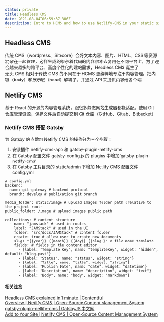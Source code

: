 ```yaml
---
status: private
title: Headless CMS
date: 2021-08-04T06:59:37.306Z
description: Intro to HCMS and how to use Netlify-CMS in your static site
---
```

## Headless CMS
传统 CMS（wordpress、Sitecore）会将文本内容、图片、HTML、CSS 等资源混杂在一起管理，这样生成的掺杂着代码的内容很难去复用在不同平台上。为了迎合越来越多的跨平台、高度个性化的建站需求，Headless CMS 诞生了  
无头 CMS 相对于传统 CMS 的不同在于 HCMS 更纯粹地专注于内容管理，把内容（body）和展示层（head）解耦了，并通过 API 来提供内容给各个端
<br />
## Netlify CMS
基于 React 的开源的内容管理系统，跟很多静态网站生成器都能适配。使用 Git 仓库管理资源，保存文件后自动提交到 Git 仓库（GitHub、Gitlab、Bitbucket）
<br />
### Netlify CMS 搭配 Gatsby
为 Gatsby 站点增加 Netlify CMS 的操作分为三个步骤：
1. 安装插件 netlify-cms-app 和 gatsby-plugin-netlify-cms
2. 在 Gatsby 配置文件 gatsby-config.js 的 plugins 中增加‘gatsby-plugin-netlify-cms’
3. 在 Gatsby 工程目录的 static/admin 下增加 Netlify CMS 配置文件 config.yml
```
# config.yml
backend:
  name: git-gateway # backend protocol
  branch: develop # publication git branch

media_folder: static/image # upload images folder path (relative to the project root)
public_folder: /image # upload images public path

collections: # content structure
  - name: "jamstack" # used in routes
    label: "JAMStack" # used in the UI
    folder: "src/docs/JAMStack" # content folder
    create: true # allow user to create new documents
    slug: "{{year}}-{{month}}-{{day}}-{{slug}}" # file name template
    fields: # fields in the content editor
      - {label: "Template Key", name: "templateKey", widget: "hidden", default: "blog-post"}
      - {label: "Status", name: "status", widget: "string"}
      - {label: "Title", name: "title", widget: "string"}
      - {label: "Publish Date", name: "date", widget: "datetime"}
      - {label: "Description", name: "description", widget: "text"}
      - {label: "Body", name: "body", widget: "markdown"}
```

#### 相关连接
[Headless CMS explained in 1 minute | Contentful](https://www.contentful.com/r/knowledgebase/what-is-headless-cms/)  
[Overview | Netlify CMS | Open-Source Content Management System](https://www.netlifycms.org/docs/intro/)  
[gatsby-plugin-netlify-cms | GatsbyJS 中文网](https://www.gatsbyjs.cn/packages/gatsby-plugin-netlify-cms/?=netlify)  
[Add to Your Site | Netlify CMS | Open-Source Content Management System](https://www.netlifycms.org/docs/add-to-your-site/#app-file-structure)
